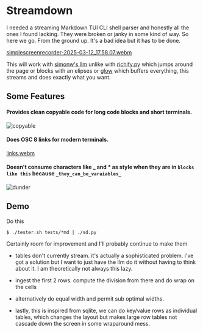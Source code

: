 # Streamdown

I needed a streaming Markdown TUI CLI shell parser and honestly all the ones I found lacking. They were broken or janky in some kind of way. So here we go. From the ground up. It's a bad idea but it has to be done.

[simplescreenrecorder-2025-03-12_17.58.07.webm](https://github.com/user-attachments/assets/de4860d5-dd0e-411f-bda3-e3d60deb7938)

This will work with [simonw's llm](https://github.com/simonw/llm) unlike with [richify.py](https://github.com/gianlucatruda/richify) which jumps around the page or blocks with an elipses or [glow](https://github.com/charmbracelet/glow) which buffers everything, this streams and does exactly what you want.

## Some Features

#### Provides clean copyable code for long code blocks and short terminals. 
![copyable](https://github.com/user-attachments/assets/7462c278-904c-4dbc-b09d-72254e7e639d)

#### Does OSC 8 links for modern terminals.

[links.webm](https://github.com/user-attachments/assets/a5f71791-7c58-4183-ad3b-309f470c08a3)


#### Doesn't consume characters like _ and * as style when they are in `blocks like this` because `_they_can_be_varaiables_`
![dunder](https://github.com/user-attachments/assets/eb9ab001-3bc7-4e4b-978f-bc00f29c2a41)

## Demo
Do this

    $ ./tester.sh tests/*md | ./sd.py

Certainly room for improvement and I'll probably continue to make them

 * tables don't currently stream. it's actually a sophisticated problem. i've got a solution but I want to just have the llm do it without having to think about it. I am theoretically not always this lazy.

* ingest the first 2 rows. compute the division from there and do wrap on the cells

* alternatively do equal width and permit sub optimal widths.

* lastly, this is inspired from sqlite, we can do key/value rows as individual tables, which changes the layout but makes large row tables not cascade down the screen in some wraparound mess.
